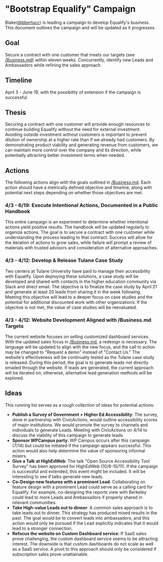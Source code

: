 # "Bootstrap Equalify" Campaign

Blake([@bbertucc](https://github.com/bbertucc)) is leading a campaign to develop Equalify's business. This document outlines the campaign and will be updated as it progresses.

## Goal

Secure a contract with one customer that meets our targets (see [/Business.md](/Business.md)) within eleven weeks. Concurrently, identify new Leads and Ambassadors while refining the sales approach.

## Timeline

April 3 - June 19, with the possibility of extension if the campaign is successful.

## Thesis

Securing a contract with one customer will provide enough resources to continue building Equalify without the need for external investment. Avoiding outside investment without customers is important to prevent dilution of ownership at a higher rate than if we already had customers. By demonstrating product viability and generating revenue from customers, we can maintain more control over the company and its direction, while potentially attracting better investment terms when needed.

## Actions

The following actions align with the goals outlined in [/Business.md](/Business.md). Each action should have a metrically defined objective and timeline, along with potential next steps depending on whether those objectives are met.

### 4/3 - 6/19: Execute Intentional Actions, Documented in a Public Handbook

This entire campaign is an experiment to determine whether intentional actions yield positive results. The handbook will be updated regularly to organize actions. The goal is to secure a contract with one customer while understanding the process leading to that contract. Success will allow for the iteration of actions to grow sales, while failure will prompt a review of materials with trusted advisors and consideration of alternative approaches.

### 4/3 - 4/12: Develop & Release Tulane Case Study

Two centers at Tulane University have paid to manage their accessibility with Equalify. Upon deploying these solutions, a case study will be developed and shared with contacts in the higher education community via Slack and direct email. The objective is to finalize the case study by April 21 and generate at least 20 leads from sharing it in the week following. Meeting this objective will lead to a deeper focus on case studies and the potential for additional discounted work with other organizations. If the objective is not met, the value of case studies will be reevaluated.

### 4/3 - 4/12: Website Development Aligned with /Business.md Targets

The current website focuses on selling customized dashboard services. With the updated sales focus in [/Business.md](/Business.md), a redesign is necessary. The language will be updated to align with the new focus, and the call to action may be changed to "Request a demo" instead of "Contact Us." The website's effectiveness will be continually tested as the Tulane case study is released. During this period, the goal is to generate leads not directly emailed through the website. If leads are generated, the current approach will be iterated on; otherwise, alternative lead generation methods will be explored.

## Ideas

This running list serves as a rough collection of ideas for potential actions:

- **Publish a Survey of Government + Higher Ed Accessibility**: The survey, done in partnership with CivicActions, would outline accessibility scores of major institutions. We would promote the survey to channels and individuals to generate Leads. Meeting with CivicActions on 4/14 to discuss the viability of this campaign to generate leads.
- **Sponsor WPCampus party**: WP Campus occurs after this campaign (7/14) but could be initiated if the campaign appears successful. This action would also help determine the value of sponsoring informal mixers.
- **Give a Talk at HighEdWeb**: The talk "Open Source Accessibility Tool Survey" has been approved for HighEdWeb (10/8-10/11). If the campaign is successful and extended, this event might be included. It will be interesting to see if talks generate new leads.
- **Co-Design new features with a prominent Lead**: Collaborating on feature design with a prominent Lead could serve as a calling card for Equalify. For example, co-designing the reports view with Berkeley could lead to more Leads and Ambassadors if properly shared in relevant communities.
- **Take High-value Leads out to dinner**: A common sales approach is to take leads out to dinner. This strategy has produced mixed results in the past. The goal would be to convert leads into ambassadors, and this action would only be pursued if the Lead explicitly indicates that it would lead to a stronger connection.
- **Refocus the website on Custom Dashboard service**: If SaaS sales prove challenging, the custom dashboard service seems to be attracting interest. The downside is that custom dashboards do not scale as well as a SaaS service. A pivot to this approach should only be considered if subscription sales prove unattainable.
